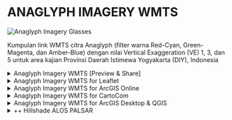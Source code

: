 # ANAGLYPH IMAGERY WMTS
![Anaglyph Imagery Glasses](https://spasialkan.com/wp-content/uploads/2017/10/Citra-Visualisasi-Anaglip-Anaglyph-Imagery-Spasialkancom-300x96.png)
<p>Kumpulan link WMTS citra Anaglyph (filter warna Red-Cyan, Green-Magenta, dan Amber-Blue) dengan nilai Vertical Exaggeration (VE) 1, 3, dan 5 untuk area kajian Provinsi Daerah Istimewa Yogyakarta (DIY), Indonesia</p>

<details>
  <summary>Anaglyph Imagery WMTS [Preview & Share]</summary><p>
  
## LANDSAT8+SRTMv.3
* Red-Cyan
1. VE1 > https://api.mapbox.com/styles/v1/rifkifau/cjdelisps3si22rmuad8lc1zx.html?fresh=true&title=true&access_token=pk.eyJ1Ijoicmlma2lmYXUiLCJhIjoiY2pkY3B4a3poMzYzbjMzcjJremE2bWs1OCJ9.J9sISIYJq9fmTI76aM4gJw#9.4/-7.872884/110.423550/0
1. VE3 > https://api.mapbox.com/styles/v1/rifkifau/cjdelkxj400av2rquff502vit.html?fresh=true&title=true&access_token=pk.eyJ1Ijoicmlma2lmYXUiLCJhIjoiY2pkY3B4a3poMzYzbjMzcjJremE2bWs1OCJ9.J9sISIYJq9fmTI76aM4gJw#9.4/-7.868193/110.477682/0
1. VE5 > https://api.mapbox.com/styles/v1/rifkifau/cjdelndts3hzr2rr2eka5te0f.html?fresh=true&title=true&access_token=pk.eyJ1Ijoicmlma2lmYXUiLCJhIjoiY2pkY3B4a3poMzYzbjMzcjJremE2bWs1OCJ9.J9sISIYJq9fmTI76aM4gJw#9.4/-7.872884/110.423550/0
* Green-Magenta
1. VE1 > https://api.mapbox.com/styles/v1/rifkifau/cjdelvgq80a502rnwew37xo4r.html?fresh=true&title=true&access_token=pk.eyJ1Ijoicmlma2lmYXUiLCJhIjoiY2pkY3B4a3poMzYzbjMzcjJremE2bWs1OCJ9.J9sISIYJq9fmTI76aM4gJw#9.4/-7.872884/110.423550/0
1. VE3 > https://api.mapbox.com/styles/v1/rifkifau/cjdelwy280a8r2smsv5ibdnj6.html?fresh=true&title=true&access_token=pk.eyJ1Ijoicmlma2lmYXUiLCJhIjoiY2pkY3B4a3poMzYzbjMzcjJremE2bWs1OCJ9.J9sISIYJq9fmTI76aM4gJw#9.4/-7.872884/110.423550/0
1. VE5 > https://api.mapbox.com/styles/v1/rifkifau/cjdelyajd0a8e2rpk2agrfdsj.html?fresh=true&title=true&access_token=pk.eyJ1Ijoicmlma2lmYXUiLCJhIjoiY2pkY3B4a3poMzYzbjMzcjJremE2bWs1OCJ9.J9sISIYJq9fmTI76aM4gJw#9.4/-7.872884/110.423550/0
* Amber-Blue
1. VE1 > https://api.mapbox.com/styles/v1/rifkifau/cjdelpcks0a132sqek8nzekae.html?fresh=true&title=true&access_token=pk.eyJ1Ijoicmlma2lmYXUiLCJhIjoiY2pkY3B4a3poMzYzbjMzcjJremE2bWs1OCJ9.J9sISIYJq9fmTI76aM4gJw#9.4/-7.872884/110.423550/0
1. VE3 > https://api.mapbox.com/styles/v1/rifkifau/cjdelqrlc1xqn2rmuiftr631c.html?fresh=true&title=true&access_token=pk.eyJ1Ijoicmlma2lmYXUiLCJhIjoiY2pkY3B4a3poMzYzbjMzcjJremE2bWs1OCJ9.J9sISIYJq9fmTI76aM4gJw#9.3/-7.898727/110.453669/0
1. VE5 > https://api.mapbox.com/styles/v1/rifkifau/cjdelso2o1xsc2rmuiatecpb7.html?fresh=true&title=true&access_token=pk.eyJ1Ijoicmlma2lmYXUiLCJhIjoiY2pkY3B4a3poMzYzbjMzcjJremE2bWs1OCJ9.J9sISIYJq9fmTI76aM4gJw#9.4/-7.872884/110.423550/0

## ASTER1T+ASTER DSM
* Red-Cyan
1. VE1 > https://api.mapbox.com/styles/v1/rifkifau/cjdem0zy60aa32rnwxi6ogkm2.html?fresh=true&title=true&access_token=pk.eyJ1Ijoicmlma2lmYXUiLCJhIjoiY2pkY3B4a3poMzYzbjMzcjJremE2bWs1OCJ9.J9sISIYJq9fmTI76aM4gJw#9.4/-7.872884/110.423550/0
1. VE3 > https://api.mapbox.com/styles/v1/rifkifau/cjdem2alo05zu2rsfcsz26b85.html?fresh=true&title=true&access_token=pk.eyJ1Ijoicmlma2lmYXUiLCJhIjoiY2pkY3B4a3poMzYzbjMzcjJremE2bWs1OCJ9.J9sISIYJq9fmTI76aM4gJw#9.4/-7.872884/110.423550/0
1. VE5 > https://api.mapbox.com/styles/v1/rifkifau/cjdem38ds060p2rsfyp284mgc.html?fresh=true&title=true&access_token=pk.eyJ1Ijoicmlma2lmYXUiLCJhIjoiY2pkY3B4a3poMzYzbjMzcjJremE2bWs1OCJ9.J9sISIYJq9fmTI76aM4gJw#9.4/-7.872884/110.423550/0
* Green-Magenta
1. VE1 > https://api.mapbox.com/styles/v1/rifkifau/cjdem5isl0ag62sqe4yqdkrij.html?fresh=true&title=true&access_token=pk.eyJ1Ijoicmlma2lmYXUiLCJhIjoiY2pkY3B4a3poMzYzbjMzcjJremE2bWs1OCJ9.J9sISIYJq9fmTI76aM4gJw#9.4/-7.872884/110.423550/0
1. VE3 > https://api.mapbox.com/styles/v1/rifkifau/cjdem6jhy4o3v2rml9tw08hgm.html?fresh=true&title=true&access_token=pk.eyJ1Ijoicmlma2lmYXUiLCJhIjoiY2pkY3B4a3poMzYzbjMzcjJremE2bWs1OCJ9.J9sISIYJq9fmTI76aM4gJw#9.4/-7.872884/110.423550/0
1. VE5 > https://api.mapbox.com/styles/v1/rifkifau/cjdem7jkkcstc2sp5icla6bwy.html?fresh=true&title=true&access_token=pk.eyJ1Ijoicmlma2lmYXUiLCJhIjoiY2pkY3B4a3poMzYzbjMzcjJremE2bWs1OCJ9.J9sISIYJq9fmTI76aM4gJw#9.4/-7.872884/110.423550/0
* Amber-Blue
1. VE1 > https://api.mapbox.com/styles/v1/rifkifau/cjdem8vmu0ai32sobsgxiqunz.html?fresh=true&title=true&access_token=pk.eyJ1Ijoicmlma2lmYXUiLCJhIjoiY2pkY3B4a3poMzYzbjMzcjJremE2bWs1OCJ9.J9sISIYJq9fmTI76aM4gJw#9.4/-7.872884/110.423550/0
1. VE3 > https://api.mapbox.com/styles/v1/rifkifau/cjdem9u1qer3q2smnb160anzw.html?fresh=true&title=true&access_token=pk.eyJ1Ijoicmlma2lmYXUiLCJhIjoiY2pkY3B4a3poMzYzbjMzcjJremE2bWs1OCJ9.J9sISIYJq9fmTI76aM4gJw#9.4/-7.872884/110.423550/0
1. VE5 > https://api.mapbox.com/styles/v1/rifkifau/cjdematv8csu32ro3j0cqr8qn.html?fresh=true&title=true&access_token=pk.eyJ1Ijoicmlma2lmYXUiLCJhIjoiY2pkY3B4a3poMzYzbjMzcjJremE2bWs1OCJ9.J9sISIYJq9fmTI76aM4gJw#9.4/-7.872884/110.423550/0

## SENTINEL2A+ALOS PALSAR
* Red-Cyan
1. ==VE1 > https://api.mapbox.com/styles/v1/rifkifau/cjdemnbniep0e2rpnuehekd91.html?fresh=true&title=true&access_token=pk.eyJ1Ijoicmlma2lmYXUiLCJhIjoiY2pkY3B4a3poMzYzbjMzcjJremE2bWs1OCJ9.J9sISIYJq9fmTI76aM4gJw#9.4/-7.872884/110.423550/0
1. VE3 > https://api.mapbox.com/styles/v1/rifkifau/cjdemp0o0epdp2tokvurwwnhv.html?fresh=true&title=true&access_token=pk.eyJ1Ijoicmlma2lmYXUiLCJhIjoiY2pkY3B4a3poMzYzbjMzcjJremE2bWs1OCJ9.J9sISIYJq9fmTI76aM4gJw#9.4/-7.872884/110.423550/0
1. VE5 > https://api.mapbox.com/styles/v1/rifkifau/cjdemrxbdep0n2smd3isz8pwe.html?fresh=true&title=true&access_token=pk.eyJ1Ijoicmlma2lmYXUiLCJhIjoiY2pkY3B4a3poMzYzbjMzcjJremE2bWs1OCJ9.J9sISIYJq9fmTI76aM4gJw#9.4/-7.872884/110.423550/0
* Green-Magenta
1. VE1 > https://api.mapbox.com/styles/v1/rifkifau/cjdemv7wcepeu2rph2icz7ey7.html?fresh=true&title=true&access_token=pk.eyJ1Ijoicmlma2lmYXUiLCJhIjoiY2pkY3B4a3poMzYzbjMzcjJremE2bWs1OCJ9.J9sISIYJq9fmTI76aM4gJw#9.4/-7.872884/110.423550/0
1. VE3 > https://api.mapbox.com/styles/v1/rifkifau/cjdemwke7ep8m2rpnj7u7xhpo.html?fresh=true&title=true&access_token=pk.eyJ1Ijoicmlma2lmYXUiLCJhIjoiY2pkY3B4a3poMzYzbjMzcjJremE2bWs1OCJ9.J9sISIYJq9fmTI76aM4gJw#9.4/-7.872884/110.423550/0
1. VE5 > https://api.mapbox.com/styles/v1/rifkifau/cjdemxx1fcx2t2spd9gzs00ei.html?fresh=true&title=true&access_token=pk.eyJ1Ijoicmlma2lmYXUiLCJhIjoiY2pkY3B4a3poMzYzbjMzcjJremE2bWs1OCJ9.J9sISIYJq9fmTI76aM4gJw#9.4/-7.872884/110.423550/0
* Amber-Blue
1. VE1 > https://api.mapbox.com/styles/v1/rifkifau/cjdf5k3lx56652rmldibip8p0.html?fresh=true&title=true&access_token=pk.eyJ1Ijoicmlma2lmYXUiLCJhIjoiY2pkY3B4a3poMzYzbjMzcjJremE2bWs1OCJ9.J9sISIYJq9fmTI76aM4gJw#9.4/-7.872884/110.423550/0
1. VE3 > https://api.mapbox.com/styles/v1/rifkifau/cjdf5l0w30sjd2smsafqb1vaf.html?fresh=true&title=true&access_token=pk.eyJ1Ijoicmlma2lmYXUiLCJhIjoiY2pkY3B4a3poMzYzbjMzcjJremE2bWs1OCJ9.J9sISIYJq9fmTI76aM4gJw#9.4/-7.872884/110.423550/0
1. VE5 > https://api.mapbox.com/styles/v1/rifkifau/cjdf5lpfj0mdp2spksbvfcfh8.html?fresh=true&title=true&access_token=pk.eyJ1Ijoicmlma2lmYXUiLCJhIjoiY2pkY3B4a3poMzYzbjMzcjJremE2bWs1OCJ9.J9sISIYJq9fmTI76aM4gJw#9.4/-7.872884/110.423550/0
</p></details>

<details>
  <summary>Anaglyph Imagery WMTS for Leaflet</summary><p>
  
## LANDSAT8+SRTMv.3
* Red-Cyan
1. VE1 
``` 
https://api.mapbox.com/styles/v1/rifkifau/cjdelisps3si22rmuad8lc1zx/tiles/256/{z}/{x}/{y}?access_token=pk.eyJ1Ijoicmlma2lmYXUiLCJhIjoiY2pkY3B4a3poMzYzbjMzcjJremE2bWs1OCJ9.J9sISIYJq9fmTI76aM4gJw
```
1. VE3 
``` 
https://api.mapbox.com/styles/v1/rifkifau/cjdelkxj400av2rquff502vit/tiles/256/{z}/{x}/{y}?access_token=pk.eyJ1Ijoicmlma2lmYXUiLCJhIjoiY2pkY3B4a3poMzYzbjMzcjJremE2bWs1OCJ9.J9sISIYJq9fmTI76aM4gJw
```
1. VE5 
``` 
https://api.mapbox.com/styles/v1/rifkifau/cjdelndts3hzr2rr2eka5te0f/tiles/256/{z}/{x}/{y}?access_token=pk.eyJ1Ijoicmlma2lmYXUiLCJhIjoiY2pkY3B4a3poMzYzbjMzcjJremE2bWs1OCJ9.J9sISIYJq9fmTI76aM4gJw
```
* Green-Magenta
1. VE1 
``` 
https://api.mapbox.com/styles/v1/rifkifau/cjdelvgq80a502rnwew37xo4r/tiles/256/{z}/{x}/{y}?access_token=pk.eyJ1Ijoicmlma2lmYXUiLCJhIjoiY2pkY3B4a3poMzYzbjMzcjJremE2bWs1OCJ9.J9sISIYJq9fmTI76aM4gJw
```
1. VE3 
``` 
https://api.mapbox.com/styles/v1/rifkifau/cjdelwy280a8r2smsv5ibdnj6/tiles/256/{z}/{x}/{y}?access_token=pk.eyJ1Ijoicmlma2lmYXUiLCJhIjoiY2pkY3B4a3poMzYzbjMzcjJremE2bWs1OCJ9.J9sISIYJq9fmTI76aM4gJw
```
1. VE5 
``` 
https://api.mapbox.com/styles/v1/rifkifau/cjdelyajd0a8e2rpk2agrfdsj/tiles/256/{z}/{x}/{y}?access_token=pk.eyJ1Ijoicmlma2lmYXUiLCJhIjoiY2pkY3B4a3poMzYzbjMzcjJremE2bWs1OCJ9.J9sISIYJq9fmTI76aM4gJw
```
* Amber-Blue
1. VE1 
``` 
https://api.mapbox.com/styles/v1/rifkifau/cjdelpcks0a132sqek8nzekae/tiles/256/{z}/{x}/{y}?access_token=pk.eyJ1Ijoicmlma2lmYXUiLCJhIjoiY2pkY3B4a3poMzYzbjMzcjJremE2bWs1OCJ9.J9sISIYJq9fmTI76aM4gJw
```
1. VE3 
``` 
https://api.mapbox.com/styles/v1/rifkifau/cjdelqrlc1xqn2rmuiftr631c/tiles/256/{z}/{x}/{y}?access_token=pk.eyJ1Ijoicmlma2lmYXUiLCJhIjoiY2pkY3B4a3poMzYzbjMzcjJremE2bWs1OCJ9.J9sISIYJq9fmTI76aM4gJw
```
1. VE5 
``` 
https://api.mapbox.com/styles/v1/rifkifau/cjdelso2o1xsc2rmuiatecpb7/tiles/256/{z}/{x}/{y}?access_token=pk.eyJ1Ijoicmlma2lmYXUiLCJhIjoiY2pkY3B4a3poMzYzbjMzcjJremE2bWs1OCJ9.J9sISIYJq9fmTI76aM4gJw
```

## ASTER1T+ASTER DSM
* Red-Cyan
1. VE1 
``` 
https://api.mapbox.com/styles/v1/rifkifau/cjdem0zy60aa32rnwxi6ogkm2/tiles/256/{z}/{x}/{y}?access_token=pk.eyJ1Ijoicmlma2lmYXUiLCJhIjoiY2pkY3B4a3poMzYzbjMzcjJremE2bWs1OCJ9.J9sISIYJq9fmTI76aM4gJw
``` 
1. VE3 
``` 
https://api.mapbox.com/styles/v1/rifkifau/cjdem2alo05zu2rsfcsz26b85/tiles/256/{z}/{x}/{y}?access_token=pk.eyJ1Ijoicmlma2lmYXUiLCJhIjoiY2pkY3B4a3poMzYzbjMzcjJremE2bWs1OCJ9.J9sISIYJq9fmTI76aM4gJw
```
1. VE5 
``` 
https://api.mapbox.com/styles/v1/rifkifau/cjdem38ds060p2rsfyp284mgc/tiles/256/{z}/{x}/{y}?access_token=pk.eyJ1Ijoicmlma2lmYXUiLCJhIjoiY2pkY3B4a3poMzYzbjMzcjJremE2bWs1OCJ9.J9sISIYJq9fmTI76aM4gJw
```
* Green-Magenta
1. VE1 
``` 
https://api.mapbox.com/styles/v1/rifkifau/cjdem5isl0ag62sqe4yqdkrij/tiles/256/{z}/{x}/{y}?access_token=pk.eyJ1Ijoicmlma2lmYXUiLCJhIjoiY2pkY3B4a3poMzYzbjMzcjJremE2bWs1OCJ9.J9sISIYJq9fmTI76aM4gJw
```
1. VE3 
``` 
https://api.mapbox.com/styles/v1/rifkifau/cjdem6jhy4o3v2rml9tw08hgm/tiles/256/{z}/{x}/{y}?access_token=pk.eyJ1Ijoicmlma2lmYXUiLCJhIjoiY2pkY3B4a3poMzYzbjMzcjJremE2bWs1OCJ9.J9sISIYJq9fmTI76aM4gJw
```
1. VE5 
``` 
https://api.mapbox.com/styles/v1/rifkifau/cjdem7jkkcstc2sp5icla6bwy/tiles/256/{z}/{x}/{y}?access_token=pk.eyJ1Ijoicmlma2lmYXUiLCJhIjoiY2pkY3B4a3poMzYzbjMzcjJremE2bWs1OCJ9.J9sISIYJq9fmTI76aM4gJw
```
* Amber-Blue
1. VE1 
``` 
https://api.mapbox.com/styles/v1/rifkifau/cjdem8vmu0ai32sobsgxiqunz/tiles/256/{z}/{x}/{y}?access_token=pk.eyJ1Ijoicmlma2lmYXUiLCJhIjoiY2pkY3B4a3poMzYzbjMzcjJremE2bWs1OCJ9.J9sISIYJq9fmTI76aM4gJw
```
1. VE3 
``` 
https://api.mapbox.com/styles/v1/rifkifau/cjdem9u1qer3q2smnb160anzw/tiles/256/{z}/{x}/{y}?access_token=pk.eyJ1Ijoicmlma2lmYXUiLCJhIjoiY2pkY3B4a3poMzYzbjMzcjJremE2bWs1OCJ9.J9sISIYJq9fmTI76aM4gJw
```
1. VE5 
```  
https://api.mapbox.com/styles/v1/rifkifau/cjdematv8csu32ro3j0cqr8qn/tiles/256/{z}/{x}/{y}?access_token=pk.eyJ1Ijoicmlma2lmYXUiLCJhIjoiY2pkY3B4a3poMzYzbjMzcjJremE2bWs1OCJ9.J9sISIYJq9fmTI76aM4gJw
```

## SENTINEL2A+ALOS PALSAR
* Red-Cyan
1. VE1 
``` 
https://api.mapbox.com/styles/v1/rifkifau/cjdemnbniep0e2rpnuehekd91/tiles/256/{z}/{x}/{y}?access_token=pk.eyJ1Ijoicmlma2lmYXUiLCJhIjoiY2pkY3B4a3poMzYzbjMzcjJremE2bWs1OCJ9.J9sISIYJq9fmTI76aM4gJw
```
1. VE3 
``` 
https://api.mapbox.com/styles/v1/rifkifau/cjdemp0o0epdp2tokvurwwnhv/tiles/256/{z}/{x}/{y}?access_token=pk.eyJ1Ijoicmlma2lmYXUiLCJhIjoiY2pkY3B4a3poMzYzbjMzcjJremE2bWs1OCJ9.J9sISIYJq9fmTI76aM4gJw
```
1. VE5 
``` 
https://api.mapbox.com/styles/v1/rifkifau/cjdemrxbdep0n2smd3isz8pwe/tiles/256/{z}/{x}/{y}?access_token=pk.eyJ1Ijoicmlma2lmYXUiLCJhIjoiY2pkY3B4a3poMzYzbjMzcjJremE2bWs1OCJ9.J9sISIYJq9fmTI76aM4gJw
```
* Green-Magenta
1. VE1 
``` 
https://api.mapbox.com/styles/v1/rifkifau/cjdemv7wcepeu2rph2icz7ey7/tiles/256/{z}/{x}/{y}?access_token=pk.eyJ1Ijoicmlma2lmYXUiLCJhIjoiY2pkY3B4a3poMzYzbjMzcjJremE2bWs1OCJ9.J9sISIYJq9fmTI76aM4gJw
```
1. VE3 
``` 
https://api.mapbox.com/styles/v1/rifkifau/cjdemwke7ep8m2rpnj7u7xhpo/tiles/256/{z}/{x}/{y}?access_token=pk.eyJ1Ijoicmlma2lmYXUiLCJhIjoiY2pkY3B4a3poMzYzbjMzcjJremE2bWs1OCJ9.J9sISIYJq9fmTI76aM4gJw
```
1. VE5 
``` 
https://api.mapbox.com/styles/v1/rifkifau/cjdemxx1fcx2t2spd9gzs00ei/tiles/256/{z}/{x}/{y}?access_token=pk.eyJ1Ijoicmlma2lmYXUiLCJhIjoiY2pkY3B4a3poMzYzbjMzcjJremE2bWs1OCJ9.J9sISIYJq9fmTI76aM4gJw
```
* Amber-Blue
1. VE1 
``` 
https://api.mapbox.com/styles/v1/rifkifau/cjdf5k3lx56652rmldibip8p0/tiles/256/{z}/{x}/{y}?access_token=pk.eyJ1Ijoicmlma2lmYXUiLCJhIjoiY2pkY3B4a3poMzYzbjMzcjJremE2bWs1OCJ9.J9sISIYJq9fmTI76aM4gJw
```
1. VE3 
``` 
https://api.mapbox.com/styles/v1/rifkifau/cjdf5l0w30sjd2smsafqb1vaf/tiles/256/{z}/{x}/{y}?access_token=pk.eyJ1Ijoicmlma2lmYXUiLCJhIjoiY2pkY3B4a3poMzYzbjMzcjJremE2bWs1OCJ9.J9sISIYJq9fmTI76aM4gJw
```
1. VE5 
``` 
https://api.mapbox.com/styles/v1/rifkifau/cjdf5lpfj0mdp2spksbvfcfh8/tiles/256/{z}/{x}/{y}?access_token=pk.eyJ1Ijoicmlma2lmYXUiLCJhIjoiY2pkY3B4a3poMzYzbjMzcjJremE2bWs1OCJ9.J9sISIYJq9fmTI76aM4gJw
```

</p></details>

<details>
  <summary>Anaglyph Imagery WMTS for ArcGIS Online</summary><p>

## How to ADD WMTS Layers to ArcGIS Online
![add wmts layers on arcgis online](https://user-images.githubusercontent.com/24805357/36010172-a2630d6e-0d82-11e8-83a1-0027a011f2ae.gif)

## LANDSAT8 & SRTMv.3
* Red-Cyan
1. VE1 
``` 
https://api.mapbox.com/styles/v1/rifkifau/cjdelisps3si22rmuad8lc1zx/tiles/256/{level}/{col}/{row}@2x?access_token=pk.eyJ1Ijoicmlma2lmYXUiLCJhIjoiY2pkY3B4a3poMzYzbjMzcjJremE2bWs1OCJ9.J9sISIYJq9fmTI76aM4gJw
```
1. VE3 
``` 
https://api.mapbox.com/styles/v1/rifkifau/cjdelkxj400av2rquff502vit/tiles/256/{level}/{col}/{row}@2x?access_token=pk.eyJ1Ijoicmlma2lmYXUiLCJhIjoiY2pkY3B4a3poMzYzbjMzcjJremE2bWs1OCJ9.J9sISIYJq9fmTI76aM4gJw
```
1. VE5 
``` 
https://api.mapbox.com/styles/v1/rifkifau/cjdelndts3hzr2rr2eka5te0f/tiles/256/{level}/{col}/{row}@2x?access_token=pk.eyJ1Ijoicmlma2lmYXUiLCJhIjoiY2pkY3B4a3poMzYzbjMzcjJremE2bWs1OCJ9.J9sISIYJq9fmTI76aM4gJw
```
* Green-Magenta
1. VE1 
``` 
https://api.mapbox.com/styles/v1/rifkifau/cjdelvgq80a502rnwew37xo4r/tiles/256/{level}/{col}/{row}@2x?access_token=pk.eyJ1Ijoicmlma2lmYXUiLCJhIjoiY2pkY3B4a3poMzYzbjMzcjJremE2bWs1OCJ9.J9sISIYJq9fmTI76aM4gJw
```
1. VE3 
``` 
https://api.mapbox.com/styles/v1/rifkifau/cjdelwy280a8r2smsv5ibdnj6/tiles/256/{level}/{col}/{row}@2x?access_token=pk.eyJ1Ijoicmlma2lmYXUiLCJhIjoiY2pkY3B4a3poMzYzbjMzcjJremE2bWs1OCJ9.J9sISIYJq9fmTI76aM4gJw
```
1. VE5 
``` 
https://api.mapbox.com/styles/v1/rifkifau/cjdelyajd0a8e2rpk2agrfdsj/tiles/256/{level}/{col}/{row}@2x?access_token=pk.eyJ1Ijoicmlma2lmYXUiLCJhIjoiY2pkY3B4a3poMzYzbjMzcjJremE2bWs1OCJ9.J9sISIYJq9fmTI76aM4gJw
```
* Amber-Blue
1. VE1 
``` 
https://api.mapbox.com/styles/v1/rifkifau/cjdelpcks0a132sqek8nzekae/tiles/256/{level}/{col}/{row}@2x?access_token=pk.eyJ1Ijoicmlma2lmYXUiLCJhIjoiY2pkY3B4a3poMzYzbjMzcjJremE2bWs1OCJ9.J9sISIYJq9fmTI76aM4gJw
```
1. VE3 
``` 
https://api.mapbox.com/styles/v1/rifkifau/cjdelqrlc1xqn2rmuiftr631c/tiles/256/{level}/{col}/{row}@2x?access_token=pk.eyJ1Ijoicmlma2lmYXUiLCJhIjoiY2pkY3B4a3poMzYzbjMzcjJremE2bWs1OCJ9.J9sISIYJq9fmTI76aM4gJw
```
1. VE5 
``` 
https://api.mapbox.com/styles/v1/rifkifau/cjdelso2o1xsc2rmuiatecpb7/tiles/256/{level}/{col}/{row}@2x?access_token=pk.eyJ1Ijoicmlma2lmYXUiLCJhIjoiY2pkY3B4a3poMzYzbjMzcjJremE2bWs1OCJ9.J9sISIYJq9fmTI76aM4gJw
```

## ASTER1T & ASTER DSM
* Red-Cyan
1. VE1 
``` 
https://api.mapbox.com/styles/v1/rifkifau/cjdem0zy60aa32rnwxi6ogkm2/tiles/256/{level}/{col}/{row}@2x?access_token=pk.eyJ1Ijoicmlma2lmYXUiLCJhIjoiY2pkY3B4a3poMzYzbjMzcjJremE2bWs1OCJ9.J9sISIYJq9fmTI76aM4gJw
```
1. VE3 
```
https://api.mapbox.com/styles/v1/rifkifau/cjdem2alo05zu2rsfcsz26b85/tiles/256/{level}/{col}/{row}@2x?access_token=pk.eyJ1Ijoicmlma2lmYXUiLCJhIjoiY2pkY3B4a3poMzYzbjMzcjJremE2bWs1OCJ9.J9sISIYJq9fmTI76aM4gJw
```
1. VE5 
``` 
https://api.mapbox.com/styles/v1/rifkifau/cjdem38ds060p2rsfyp284mgc/tiles/256/{level}/{col}/{row}@2x?access_token=pk.eyJ1Ijoicmlma2lmYXUiLCJhIjoiY2pkY3B4a3poMzYzbjMzcjJremE2bWs1OCJ9.J9sISIYJq9fmTI76aM4gJw
```
* Green-Magenta
1. VE1 
``` 
https://api.mapbox.com/styles/v1/rifkifau/cjdem5isl0ag62sqe4yqdkrij/tiles/256/{level}/{col}/{row}@2x?access_token=pk.eyJ1Ijoicmlma2lmYXUiLCJhIjoiY2pkY3B4a3poMzYzbjMzcjJremE2bWs1OCJ9.J9sISIYJq9fmTI76aM4gJw
```
1. VE3 
``` 
https://api.mapbox.com/styles/v1/rifkifau/cjdem6jhy4o3v2rml9tw08hgm/tiles/256/{level}/{col}/{row}@2x?access_token=pk.eyJ1Ijoicmlma2lmYXUiLCJhIjoiY2pkY3B4a3poMzYzbjMzcjJremE2bWs1OCJ9.J9sISIYJq9fmTI76aM4gJw
```
1. VE5 
``` 
https://api.mapbox.com/styles/v1/rifkifau/cjdem7jkkcstc2sp5icla6bwy/tiles/256/{level}/{col}/{row}@2x?access_token=pk.eyJ1Ijoicmlma2lmYXUiLCJhIjoiY2pkY3B4a3poMzYzbjMzcjJremE2bWs1OCJ9.J9sISIYJq9fmTI76aM4gJw
```
* Amber-Blue
1. VE1 
``` 
https://api.mapbox.com/styles/v1/rifkifau/cjdem8vmu0ai32sobsgxiqunz/tiles/256/{level}/{col}/{row}@2x?access_token=pk.eyJ1Ijoicmlma2lmYXUiLCJhIjoiY2pkY3B4a3poMzYzbjMzcjJremE2bWs1OCJ9.J9sISIYJq9fmTI76aM4gJw
```
1. VE3 
``` 
https://api.mapbox.com/styles/v1/rifkifau/cjdem9u1qer3q2smnb160anzw/tiles/256/{level}/{col}/{row}@2x?access_token=pk.eyJ1Ijoicmlma2lmYXUiLCJhIjoiY2pkY3B4a3poMzYzbjMzcjJremE2bWs1OCJ9.J9sISIYJq9fmTI76aM4gJw
```
1. VE5 
``` 
https://api.mapbox.com/styles/v1/rifkifau/cjdematv8csu32ro3j0cqr8qn/tiles/256/{level}/{col}/{row}@2x?access_token=pk.eyJ1Ijoicmlma2lmYXUiLCJhIjoiY2pkY3B4a3poMzYzbjMzcjJremE2bWs1OCJ9.J9sISIYJq9fmTI76aM4gJw
```

## SENTINEL2A & ALOS PALSAR
* Red-Cyan
1. VE1 
``` 
https://api.mapbox.com/styles/v1/rifkifau/cjdemnbniep0e2rpnuehekd91/tiles/256/{level}/{col}/{row}@2x?access_token=pk.eyJ1Ijoicmlma2lmYXUiLCJhIjoiY2pkY3B4a3poMzYzbjMzcjJremE2bWs1OCJ9.J9sISIYJq9fmTI76aM4gJw
```
1. VE3 
``` 
https://api.mapbox.com/styles/v1/rifkifau/cjdemp0o0epdp2tokvurwwnhv/tiles/256/{level}/{col}/{row}@2x?access_token=pk.eyJ1Ijoicmlma2lmYXUiLCJhIjoiY2pkY3B4a3poMzYzbjMzcjJremE2bWs1OCJ9.J9sISIYJq9fmTI76aM4gJw
```
1. VE5 
``` 
https://api.mapbox.com/styles/v1/rifkifau/cjdemrxbdep0n2smd3isz8pwe/tiles/256/{level}/{col}/{row}@2x?access_token=pk.eyJ1Ijoicmlma2lmYXUiLCJhIjoiY2pkY3B4a3poMzYzbjMzcjJremE2bWs1OCJ9.J9sISIYJq9fmTI76aM4gJw
```
* Green-Magenta
1. VE1 
``` 
https://api.mapbox.com/styles/v1/rifkifau/cjdemv7wcepeu2rph2icz7ey7/tiles/256/{level}/{col}/{row}@2x?access_token=pk.eyJ1Ijoicmlma2lmYXUiLCJhIjoiY2pkY3B4a3poMzYzbjMzcjJremE2bWs1OCJ9.J9sISIYJq9fmTI76aM4gJw
```
1. VE3 
``` 
https://api.mapbox.com/styles/v1/rifkifau/cjdemwke7ep8m2rpnj7u7xhpo/tiles/256/{level}/{col}/{row}@2x?access_token=pk.eyJ1Ijoicmlma2lmYXUiLCJhIjoiY2pkY3B4a3poMzYzbjMzcjJremE2bWs1OCJ9.J9sISIYJq9fmTI76aM4gJw
```
1. VE5 
``` 
https://api.mapbox.com/styles/v1/rifkifau/cjdemxx1fcx2t2spd9gzs00ei/tiles/256/{level}/{col}/{row}@2x?access_token=pk.eyJ1Ijoicmlma2lmYXUiLCJhIjoiY2pkY3B4a3poMzYzbjMzcjJremE2bWs1OCJ9.J9sISIYJq9fmTI76aM4gJw
```
* Amber-Blue
1. VE1 
``` 
https://api.mapbox.com/styles/v1/rifkifau/cjdf5k3lx56652rmldibip8p0/tiles/256/{level}/{col}/{row}@2x?access_token=pk.eyJ1Ijoicmlma2lmYXUiLCJhIjoiY2pkY3B4a3poMzYzbjMzcjJremE2bWs1OCJ9.J9sISIYJq9fmTI76aM4gJw
```
1. VE3 
``` 
https://api.mapbox.com/styles/v1/rifkifau/cjdf5l0w30sjd2smsafqb1vaf/tiles/256/{level}/{col}/{row}@2x?access_token=pk.eyJ1Ijoicmlma2lmYXUiLCJhIjoiY2pkY3B4a3poMzYzbjMzcjJremE2bWs1OCJ9.J9sISIYJq9fmTI76aM4gJw
```
1. VE5 
``` 
https://api.mapbox.com/styles/v1/rifkifau/cjdf5lpfj0mdp2spksbvfcfh8/tiles/256/{level}/{col}/{row}@2x?access_token=pk.eyJ1Ijoicmlma2lmYXUiLCJhIjoiY2pkY3B4a3poMzYzbjMzcjJremE2bWs1OCJ9.J9sISIYJq9fmTI76aM4gJw
```
</p></details>

<details>
  <summary>Anaglyph Imagery WMTS for CartoCom</summary><p>

## How to ADD WMTS Layers to CartoCom
![add wmts layer on cartocom](https://user-images.githubusercontent.com/24805357/36011109-c237c562-0d87-11e8-91f8-4b83f0106c7c.gif)


## LANDSAT8 & SRTMv.3
* Red-Cyan
1. VE1 
``` 
https://api.mapbox.com/styles/v1/rifkifau/cjdelisps3si22rmuad8lc1zx/tiles/256/{z}/{x}/{y}@2x?access_token=pk.eyJ1Ijoicmlma2lmYXUiLCJhIjoiY2pkY3B4a3poMzYzbjMzcjJremE2bWs1OCJ9.J9sISIYJq9fmTI76aM4gJw
```
1. VE3 
``` 
https://api.mapbox.com/styles/v1/rifkifau/cjdelkxj400av2rquff502vit/tiles/256/{z}/{x}/{y}@2x?access_token=pk.eyJ1Ijoicmlma2lmYXUiLCJhIjoiY2pkY3B4a3poMzYzbjMzcjJremE2bWs1OCJ9.J9sISIYJq9fmTI76aM4gJw
```
1. VE5 
``` 
https://api.mapbox.com/styles/v1/rifkifau/cjdelndts3hzr2rr2eka5te0f/tiles/256/{z}/{x}/{y}@2x?access_token=pk.eyJ1Ijoicmlma2lmYXUiLCJhIjoiY2pkY3B4a3poMzYzbjMzcjJremE2bWs1OCJ9.J9sISIYJq9fmTI76aM4gJw
```
* Green-Magenta
1. VE1 
``` 
https://api.mapbox.com/styles/v1/rifkifau/cjdelvgq80a502rnwew37xo4r/tiles/256/{z}/{x}/{y}@2x?access_token=pk.eyJ1Ijoicmlma2lmYXUiLCJhIjoiY2pkY3B4a3poMzYzbjMzcjJremE2bWs1OCJ9.J9sISIYJq9fmTI76aM4gJw
```
1. VE3 
``` 
https://api.mapbox.com/styles/v1/rifkifau/cjdelwy280a8r2smsv5ibdnj6/tiles/256/{z}/{x}/{y}@2x?access_token=pk.eyJ1Ijoicmlma2lmYXUiLCJhIjoiY2pkY3B4a3poMzYzbjMzcjJremE2bWs1OCJ9.J9sISIYJq9fmTI76aM4gJw
```
1. VE5 
``` 
https://api.mapbox.com/styles/v1/rifkifau/cjdelyajd0a8e2rpk2agrfdsj/tiles/256/{z}/{x}/{y}@2x?access_token=pk.eyJ1Ijoicmlma2lmYXUiLCJhIjoiY2pkY3B4a3poMzYzbjMzcjJremE2bWs1OCJ9.J9sISIYJq9fmTI76aM4gJw
```
* Amber-Blue
1. VE1 
``` 
https://api.mapbox.com/styles/v1/rifkifau/cjdelpcks0a132sqek8nzekae/tiles/256/{z}/{x}/{y}@2x?access_token=pk.eyJ1Ijoicmlma2lmYXUiLCJhIjoiY2pkY3B4a3poMzYzbjMzcjJremE2bWs1OCJ9.J9sISIYJq9fmTI76aM4gJw
```
1. VE3 
``` 
https://api.mapbox.com/styles/v1/rifkifau/cjdelqrlc1xqn2rmuiftr631c/tiles/256/{z}/{x}/{y}@2x?access_token=pk.eyJ1Ijoicmlma2lmYXUiLCJhIjoiY2pkY3B4a3poMzYzbjMzcjJremE2bWs1OCJ9.J9sISIYJq9fmTI76aM4gJw
```
1. VE5 
``` 
https://api.mapbox.com/styles/v1/rifkifau/cjdelso2o1xsc2rmuiatecpb7/tiles/256/{z}/{x}/{y}@2x?access_token=pk.eyJ1Ijoicmlma2lmYXUiLCJhIjoiY2pkY3B4a3poMzYzbjMzcjJremE2bWs1OCJ9.J9sISIYJq9fmTI76aM4gJw
```

## ASTER1T & ASTER DSM
* Red-Cyan
1. VE1 
``` 
https://api.mapbox.com/styles/v1/rifkifau/cjdem0zy60aa32rnwxi6ogkm2/tiles/256/{z}/{x}/{y}@2x?access_token=pk.eyJ1Ijoicmlma2lmYXUiLCJhIjoiY2pkY3B4a3poMzYzbjMzcjJremE2bWs1OCJ9.J9sISIYJq9fmTI76aM4gJw
```
1. VE3 
```
https://api.mapbox.com/styles/v1/rifkifau/cjdem2alo05zu2rsfcsz26b85/tiles/256/{z}/{x}/{y}@2x?access_token=pk.eyJ1Ijoicmlma2lmYXUiLCJhIjoiY2pkY3B4a3poMzYzbjMzcjJremE2bWs1OCJ9.J9sISIYJq9fmTI76aM4gJw
```
1. VE5 
``` 
https://api.mapbox.com/styles/v1/rifkifau/cjdem38ds060p2rsfyp284mgc/tiles/256/{z}/{x}/{y}@2x?access_token=pk.eyJ1Ijoicmlma2lmYXUiLCJhIjoiY2pkY3B4a3poMzYzbjMzcjJremE2bWs1OCJ9.J9sISIYJq9fmTI76aM4gJw
```
* Green-Magenta
1. VE1 
``` 
https://api.mapbox.com/styles/v1/rifkifau/cjdem5isl0ag62sqe4yqdkrij/tiles/256/{z}/{x}/{y}@2x?access_token=pk.eyJ1Ijoicmlma2lmYXUiLCJhIjoiY2pkY3B4a3poMzYzbjMzcjJremE2bWs1OCJ9.J9sISIYJq9fmTI76aM4gJw
```
1. VE3 
``` 
https://api.mapbox.com/styles/v1/rifkifau/cjdem6jhy4o3v2rml9tw08hgm/tiles/256/{z}/{x}/{y}@2x?access_token=pk.eyJ1Ijoicmlma2lmYXUiLCJhIjoiY2pkY3B4a3poMzYzbjMzcjJremE2bWs1OCJ9.J9sISIYJq9fmTI76aM4gJw
```
1. VE5 
``` 
https://api.mapbox.com/styles/v1/rifkifau/cjdem7jkkcstc2sp5icla6bwy/tiles/256/{z}/{x}/{y}@2x?access_token=pk.eyJ1Ijoicmlma2lmYXUiLCJhIjoiY2pkY3B4a3poMzYzbjMzcjJremE2bWs1OCJ9.J9sISIYJq9fmTI76aM4gJw
```
* Amber-Blue
1. VE1 
``` 
https://api.mapbox.com/styles/v1/rifkifau/cjdem8vmu0ai32sobsgxiqunz/tiles/256/{z}/{x}/{y}@2x?access_token=pk.eyJ1Ijoicmlma2lmYXUiLCJhIjoiY2pkY3B4a3poMzYzbjMzcjJremE2bWs1OCJ9.J9sISIYJq9fmTI76aM4gJw
```
1. VE3 
``` 
https://api.mapbox.com/styles/v1/rifkifau/cjdem9u1qer3q2smnb160anzw/tiles/256/{z}/{x}/{y}@2x?access_token=pk.eyJ1Ijoicmlma2lmYXUiLCJhIjoiY2pkY3B4a3poMzYzbjMzcjJremE2bWs1OCJ9.J9sISIYJq9fmTI76aM4gJw
```
1. VE5 
``` 
https://api.mapbox.com/styles/v1/rifkifau/cjdematv8csu32ro3j0cqr8qn/tiles/256/{z}/{x}/{y}@2x?access_token=pk.eyJ1Ijoicmlma2lmYXUiLCJhIjoiY2pkY3B4a3poMzYzbjMzcjJremE2bWs1OCJ9.J9sISIYJq9fmTI76aM4gJw
```

## SENTINEL2A & ALOS PALSAR
* Red-Cyan
1. VE1 
``` 
https://api.mapbox.com/styles/v1/rifkifau/cjdemnbniep0e2rpnuehekd91/tiles/256/{z}/{x}/{y}@2x?access_token=pk.eyJ1Ijoicmlma2lmYXUiLCJhIjoiY2pkY3B4a3poMzYzbjMzcjJremE2bWs1OCJ9.J9sISIYJq9fmTI76aM4gJw
```
1. VE3 
``` 
https://api.mapbox.com/styles/v1/rifkifau/cjdemp0o0epdp2tokvurwwnhv/tiles/256/{z}/{x}/{y}@2x?access_token=pk.eyJ1Ijoicmlma2lmYXUiLCJhIjoiY2pkY3B4a3poMzYzbjMzcjJremE2bWs1OCJ9.J9sISIYJq9fmTI76aM4gJw
```
1. VE5 
``` 
https://api.mapbox.com/styles/v1/rifkifau/cjdemrxbdep0n2smd3isz8pwe/tiles/256/{z}/{x}/{y}@2x?access_token=pk.eyJ1Ijoicmlma2lmYXUiLCJhIjoiY2pkY3B4a3poMzYzbjMzcjJremE2bWs1OCJ9.J9sISIYJq9fmTI76aM4gJw
```
* Green-Magenta
1. VE1 
``` 
https://api.mapbox.com/styles/v1/rifkifau/cjdemv7wcepeu2rph2icz7ey7/tiles/256/{z}/{x}/{y}@2x?access_token=pk.eyJ1Ijoicmlma2lmYXUiLCJhIjoiY2pkY3B4a3poMzYzbjMzcjJremE2bWs1OCJ9.J9sISIYJq9fmTI76aM4gJw
```
1. VE3 
``` 
https://api.mapbox.com/styles/v1/rifkifau/cjdemwke7ep8m2rpnj7u7xhpo/tiles/256/{z}/{x}/{y}@2x?access_token=pk.eyJ1Ijoicmlma2lmYXUiLCJhIjoiY2pkY3B4a3poMzYzbjMzcjJremE2bWs1OCJ9.J9sISIYJq9fmTI76aM4gJw
```
1. VE5 
``` 
https://api.mapbox.com/styles/v1/rifkifau/cjdemxx1fcx2t2spd9gzs00ei/tiles/256/{z}/{x}/{y}@2x?access_token=pk.eyJ1Ijoicmlma2lmYXUiLCJhIjoiY2pkY3B4a3poMzYzbjMzcjJremE2bWs1OCJ9.J9sISIYJq9fmTI76aM4gJw
```
* Amber-Blue
1. VE1 
``` 
https://api.mapbox.com/styles/v1/rifkifau/cjdf5k3lx56652rmldibip8p0/tiles/256/{z}/{x}/{y}@2x?access_token=pk.eyJ1Ijoicmlma2lmYXUiLCJhIjoiY2pkY3B4a3poMzYzbjMzcjJremE2bWs1OCJ9.J9sISIYJq9fmTI76aM4gJw
```
1. VE3 
``` 
https://api.mapbox.com/styles/v1/rifkifau/cjdf5l0w30sjd2smsafqb1vaf/tiles/256/{z}/{x}/{y}@2x?access_token=pk.eyJ1Ijoicmlma2lmYXUiLCJhIjoiY2pkY3B4a3poMzYzbjMzcjJremE2bWs1OCJ9.J9sISIYJq9fmTI76aM4gJw
```
1. VE5 
``` 
https://api.mapbox.com/styles/v1/rifkifau/cjdf5lpfj0mdp2spksbvfcfh8/tiles/256/{z}/{x}/{y}@2x?access_token=pk.eyJ1Ijoicmlma2lmYXUiLCJhIjoiY2pkY3B4a3poMzYzbjMzcjJremE2bWs1OCJ9.J9sISIYJq9fmTI76aM4gJw
```
</p></details>

<details>
  <summary>Anaglyph Imagery WMTS for ArcGIS Desktop & QGIS</summary><p>
  
## How to ADD WMTS Layers to QGIS
![add wmts layer on qgis](https://user-images.githubusercontent.com/24805357/36010726-949550e0-0d85-11e8-866d-38428a7fe272.gif)

## How to ADD WMTS Layers to ArcGIS Pro (Desktop)
![add wmts layer on arcgis pro desktop](https://user-images.githubusercontent.com/24805357/36014086-9de217f4-0d9a-11e8-9a05-012e11480af4.gif)
  
## LANDSAT8 & SRTMv.3
* Red-Cyan
1. VE1 
``` 
https://api.mapbox.com/styles/v1/rifkifau/cjdelisps3si22rmuad8lc1zx/wmts?access_token=pk.eyJ1Ijoicmlma2lmYXUiLCJhIjoiY2pkY3B4a3poMzYzbjMzcjJremE2bWs1OCJ9.J9sISIYJq9fmTI76aM4gJw
```
1. VE3 
``` 
https://api.mapbox.com/styles/v1/rifkifau/cjdelkxj400av2rquff502vit/wmts?access_token=pk.eyJ1Ijoicmlma2lmYXUiLCJhIjoiY2pkY3B4a3poMzYzbjMzcjJremE2bWs1OCJ9.J9sISIYJq9fmTI76aM4gJw
```
1. VE5 
``` 
https://api.mapbox.com/styles/v1/rifkifau/cjdelndts3hzr2rr2eka5te0f/wmts?access_token=pk.eyJ1Ijoicmlma2lmYXUiLCJhIjoiY2pkY3B4a3poMzYzbjMzcjJremE2bWs1OCJ9.J9sISIYJq9fmTI76aM4gJw
```
* Green-Magenta
1. VE1 
```
https://api.mapbox.com/styles/v1/rifkifau/cjdelvgq80a502rnwew37xo4r/wmts?access_token=pk.eyJ1Ijoicmlma2lmYXUiLCJhIjoiY2pkY3B4a3poMzYzbjMzcjJremE2bWs1OCJ9.J9sISIYJq9fmTI76aM4gJw
```
1. VE3 
``` 
https://api.mapbox.com/styles/v1/rifkifau/cjdelwy280a8r2smsv5ibdnj6/wmts?access_token=pk.eyJ1Ijoicmlma2lmYXUiLCJhIjoiY2pkY3B4a3poMzYzbjMzcjJremE2bWs1OCJ9.J9sISIYJq9fmTI76aM4gJw
```
1. VE5 
``` 
https://api.mapbox.com/styles/v1/rifkifau/cjdelyajd0a8e2rpk2agrfdsj/wmts?access_token=pk.eyJ1Ijoicmlma2lmYXUiLCJhIjoiY2pkY3B4a3poMzYzbjMzcjJremE2bWs1OCJ9.J9sISIYJq9fmTI76aM4gJw
```
* Amber-Blue
1. VE1 
``` 
https://api.mapbox.com/styles/v1/rifkifau/cjdelpcks0a132sqek8nzekae/wmts?access_token=pk.eyJ1Ijoicmlma2lmYXUiLCJhIjoiY2pkY3B4a3poMzYzbjMzcjJremE2bWs1OCJ9.J9sISIYJq9fmTI76aM4gJw
```
1. VE3 
``` 
https://api.mapbox.com/styles/v1/rifkifau/cjdelqrlc1xqn2rmuiftr631c/wmts?access_token=pk.eyJ1Ijoicmlma2lmYXUiLCJhIjoiY2pkY3B4a3poMzYzbjMzcjJremE2bWs1OCJ9.J9sISIYJq9fmTI76aM4gJw
```
1. VE5 
``` 
https://api.mapbox.com/styles/v1/rifkifau/cjdelso2o1xsc2rmuiatecpb7/wmts?access_token=pk.eyJ1Ijoicmlma2lmYXUiLCJhIjoiY2pkY3B4a3poMzYzbjMzcjJremE2bWs1OCJ9.J9sISIYJq9fmTI76aM4gJw
```

## ASTER1T & ASTER DSM
* Red-Cyan
1. VE1 
``` 
https://api.mapbox.com/styles/v1/rifkifau/cjdem0zy60aa32rnwxi6ogkm2/wmts?access_token=pk.eyJ1Ijoicmlma2lmYXUiLCJhIjoiY2pkY3B4a3poMzYzbjMzcjJremE2bWs1OCJ9.J9sISIYJq9fmTI76aM4gJw
```
1. VE3 
``` 
https://api.mapbox.com/styles/v1/rifkifau/cjdem2alo05zu2rsfcsz26b85/wmts?access_token=pk.eyJ1Ijoicmlma2lmYXUiLCJhIjoiY2pkY3B4a3poMzYzbjMzcjJremE2bWs1OCJ9.J9sISIYJq9fmTI76aM4gJw
```
1. VE5 
``` 
https://api.mapbox.com/styles/v1/rifkifau/cjdem38ds060p2rsfyp284mgc/wmts?access_token=pk.eyJ1Ijoicmlma2lmYXUiLCJhIjoiY2pkY3B4a3poMzYzbjMzcjJremE2bWs1OCJ9.J9sISIYJq9fmTI76aM4gJw
```
* Green-Magenta
1. VE1 
``` 
https://api.mapbox.com/styles/v1/rifkifau/cjdem5isl0ag62sqe4yqdkrij/wmts?access_token=pk.eyJ1Ijoicmlma2lmYXUiLCJhIjoiY2pkY3B4a3poMzYzbjMzcjJremE2bWs1OCJ9.J9sISIYJq9fmTI76aM4gJw
```
1. VE3 
``` 
https://api.mapbox.com/styles/v1/rifkifau/cjdem6jhy4o3v2rml9tw08hgm/wmts?access_token=pk.eyJ1Ijoicmlma2lmYXUiLCJhIjoiY2pkY3B4a3poMzYzbjMzcjJremE2bWs1OCJ9.J9sISIYJq9fmTI76aM4gJw
```
1. VE5 
``` 
https://api.mapbox.com/styles/v1/rifkifau/cjdem7jkkcstc2sp5icla6bwy/wmts?access_token=pk.eyJ1Ijoicmlma2lmYXUiLCJhIjoiY2pkY3B4a3poMzYzbjMzcjJremE2bWs1OCJ9.J9sISIYJq9fmTI76aM4gJw
```
* Amber-Blue
1. VE1 
``` 
https://api.mapbox.com/styles/v1/rifkifau/cjdem8vmu0ai32sobsgxiqunz/wmts?access_token=pk.eyJ1Ijoicmlma2lmYXUiLCJhIjoiY2pkY3B4a3poMzYzbjMzcjJremE2bWs1OCJ9.J9sISIYJq9fmTI76aM4gJw
```
1. VE3 
``` 
https://api.mapbox.com/styles/v1/rifkifau/cjdem9u1qer3q2smnb160anzw/wmts?access_token=pk.eyJ1Ijoicmlma2lmYXUiLCJhIjoiY2pkY3B4a3poMzYzbjMzcjJremE2bWs1OCJ9.J9sISIYJq9fmTI76aM4gJw
```
1. VE5 
``` 
https://api.mapbox.com/styles/v1/rifkifau/cjdematv8csu32ro3j0cqr8qn/wmts?access_token=pk.eyJ1Ijoicmlma2lmYXUiLCJhIjoiY2pkY3B4a3poMzYzbjMzcjJremE2bWs1OCJ9.J9sISIYJq9fmTI76aM4gJw
```

## SENTINEL2A & ALOS PALSAR
* Red-Cyan
1. VE1 
``` 
https://api.mapbox.com/styles/v1/rifkifau/cjdemnbniep0e2rpnuehekd91/wmts?access_token=pk.eyJ1Ijoicmlma2lmYXUiLCJhIjoiY2pkY3B4a3poMzYzbjMzcjJremE2bWs1OCJ9.J9sISIYJq9fmTI76aM4gJw
```
1. VE3 
``` 
https://api.mapbox.com/styles/v1/rifkifau/cjdemp0o0epdp2tokvurwwnhv/wmts?access_token=pk.eyJ1Ijoicmlma2lmYXUiLCJhIjoiY2pkY3B4a3poMzYzbjMzcjJremE2bWs1OCJ9.J9sISIYJq9fmTI76aM4gJw
```
1. VE5 
``` 
https://api.mapbox.com/styles/v1/rifkifau/cjdemrxbdep0n2smd3isz8pwe/wmts?access_token=pk.eyJ1Ijoicmlma2lmYXUiLCJhIjoiY2pkY3B4a3poMzYzbjMzcjJremE2bWs1OCJ9.J9sISIYJq9fmTI76aM4gJw
```
* Green-Magenta
1. VE1 
``` 
https://api.mapbox.com/styles/v1/rifkifau/cjdemv7wcepeu2rph2icz7ey7/wmts?access_token=pk.eyJ1Ijoicmlma2lmYXUiLCJhIjoiY2pkY3B4a3poMzYzbjMzcjJremE2bWs1OCJ9.J9sISIYJq9fmTI76aM4gJw
```
1. VE3 
``` 
https://api.mapbox.com/styles/v1/rifkifau/cjdemwke7ep8m2rpnj7u7xhpo/wmts?access_token=pk.eyJ1Ijoicmlma2lmYXUiLCJhIjoiY2pkY3B4a3poMzYzbjMzcjJremE2bWs1OCJ9.J9sISIYJq9fmTI76aM4gJw
```
1. VE5 
``` 
https://api.mapbox.com/styles/v1/rifkifau/cjdemxx1fcx2t2spd9gzs00ei/wmts?access_token=pk.eyJ1Ijoicmlma2lmYXUiLCJhIjoiY2pkY3B4a3poMzYzbjMzcjJremE2bWs1OCJ9.J9sISIYJq9fmTI76aM4gJw
```
* Amber-Blue
1. VE1 
``` 
https://api.mapbox.com/styles/v1/rifkifau/cjdf5k3lx56652rmldibip8p0/wmts?access_token=pk.eyJ1Ijoicmlma2lmYXUiLCJhIjoiY2pkY3B4a3poMzYzbjMzcjJremE2bWs1OCJ9.J9sISIYJq9fmTI76aM4gJw
```
1. VE3 
``` 
https://api.mapbox.com/styles/v1/rifkifau/cjdf5l0w30sjd2smsafqb1vaf/wmts?access_token=pk.eyJ1Ijoicmlma2lmYXUiLCJhIjoiY2pkY3B4a3poMzYzbjMzcjJremE2bWs1OCJ9.J9sISIYJq9fmTI76aM4gJw
```
1. VE5 
``` 
https://api.mapbox.com/styles/v1/rifkifau/cjdf5lpfj0mdp2spksbvfcfh8/wmts?access_token=pk.eyJ1Ijoicmlma2lmYXUiLCJhIjoiY2pkY3B4a3poMzYzbjMzcjJremE2bWs1OCJ9.J9sISIYJq9fmTI76aM4gJw
```
</p></details>

<details>
<summary>++ Hillshade ALOS PALSAR</summary><p>
 
## Preview & Share
* VE1 > https://api.mapbox.com/styles/v1/rifkifau/cjdemcllv2oct2rs3a3zo0fw1.html?fresh=true&title=true&access_token=pk.eyJ1Ijoicmlma2lmYXUiLCJhIjoiY2pkY3B4a3poMzYzbjMzcjJremE2bWs1OCJ9.J9sISIYJq9fmTI76aM4gJw#9.4/-7.872884/110.423550/0
* VE3 > https://api.mapbox.com/styles/v1/rifkifau/cjdemdss63taa2rmuidbuktk5.html?fresh=true&title=true&access_token=pk.eyJ1Ijoicmlma2lmYXUiLCJhIjoiY2pkY3B4a3poMzYzbjMzcjJremE2bWs1OCJ9.J9sISIYJq9fmTI76aM4gJw#9.4/-7.872884/110.423550/0
* VE5 > https://api.mapbox.com/styles/v1/rifkifau/cjdemeusz1yd32rmu7dok537d.html?fresh=true&title=true&access_token=pk.eyJ1Ijoicmlma2lmYXUiLCJhIjoiY2pkY3B4a3poMzYzbjMzcjJremE2bWs1OCJ9.J9sISIYJq9fmTI76aM4gJw#9.4/-7.872884/110.423550/0

## For Leaflet
* VE1 
``` 
https://api.mapbox.com/styles/v1/rifkifau/cjdemcllv2oct2rs3a3zo0fw1/tiles/256/{z}/{x}/{y}?access_token=pk.eyJ1Ijoicmlma2lmYXUiLCJhIjoiY2pkY3B4a3poMzYzbjMzcjJremE2bWs1OCJ9.J9sISIYJq9fmTI76aM4gJw
```
* VE3 
``` 
https://api.mapbox.com/styles/v1/rifkifau/cjdemdss63taa2rmuidbuktk5/tiles/256/{z}/{x}/{y}?access_token=pk.eyJ1Ijoicmlma2lmYXUiLCJhIjoiY2pkY3B4a3poMzYzbjMzcjJremE2bWs1OCJ9.J9sISIYJq9fmTI76aM4gJw
```
* VE5 
``` 
https://api.mapbox.com/styles/v1/rifkifau/cjdemeusz1yd32rmu7dok537d/tiles/256/{z}/{x}/{y}?access_token=pk.eyJ1Ijoicmlma2lmYXUiLCJhIjoiY2pkY3B4a3poMzYzbjMzcjJremE2bWs1OCJ9.J9sISIYJq9fmTI76aM4gJw
```
## For ArcGIS Online
* VE1 
``` 
https://api.mapbox.com/styles/v1/rifkifau/cjdemcllv2oct2rs3a3zo0fw1/tiles/256/{level}/{col}/{row}@2x?access_token=pk.eyJ1Ijoicmlma2lmYXUiLCJhIjoiY2pkY3B4a3poMzYzbjMzcjJremE2bWs1OCJ9.J9sISIYJq9fmTI76aM4gJw
```
* VE3 
``` 
https://api.mapbox.com/styles/v1/rifkifau/cjdemdss63taa2rmuidbuktk5/tiles/256/{level}/{col}/{row}@2x?access_token=pk.eyJ1Ijoicmlma2lmYXUiLCJhIjoiY2pkY3B4a3poMzYzbjMzcjJremE2bWs1OCJ9.J9sISIYJq9fmTI76aM4gJw
```
* VE5 
``` 
https://api.mapbox.com/styles/v1/rifkifau/cjdemeusz1yd32rmu7dok537d/tiles/256/{level}/{col}/{row}@2x?access_token=pk.eyJ1Ijoicmlma2lmYXUiLCJhIjoiY2pkY3B4a3poMzYzbjMzcjJremE2bWs1OCJ9.J9sISIYJq9fmTI76aM4gJw
```
## For CartoCom
* VE1 
``` 
https://api.mapbox.com/styles/v1/rifkifau/cjdemcllv2oct2rs3a3zo0fw1/tiles/256/{z}/{x}/{y}@2x?access_token=pk.eyJ1Ijoicmlma2lmYXUiLCJhIjoiY2pkY3B4a3poMzYzbjMzcjJremE2bWs1OCJ9.J9sISIYJq9fmTI76aM4gJw
```
* VE3 
``` 
https://api.mapbox.com/styles/v1/rifkifau/cjdemdss63taa2rmuidbuktk5/tiles/256/{z}/{x}/{y}@2x?access_token=pk.eyJ1Ijoicmlma2lmYXUiLCJhIjoiY2pkY3B4a3poMzYzbjMzcjJremE2bWs1OCJ9.J9sISIYJq9fmTI76aM4gJw
```
* VE5 
``` 
https://api.mapbox.com/styles/v1/rifkifau/cjdemeusz1yd32rmu7dok537d/tiles/256/{z}/{x}/{y}@2x?access_token=pk.eyJ1Ijoicmlma2lmYXUiLCJhIjoiY2pkY3B4a3poMzYzbjMzcjJremE2bWs1OCJ9.J9sISIYJq9fmTI76aM4gJw
```

## For ArcGIS Desktop & QGIS
* VE1 
``` 
https://api.mapbox.com/styles/v1/rifkifau/cjdemcllv2oct2rs3a3zo0fw1/wmts?access_token=pk.eyJ1Ijoicmlma2lmYXUiLCJhIjoiY2pkY3B4a3poMzYzbjMzcjJremE2bWs1OCJ9.J9sISIYJq9fmTI76aM4gJw
```
* VE3 
``` 
https://api.mapbox.com/styles/v1/rifkifau/cjdemdss63taa2rmuidbuktk5/wmts?access_token=pk.eyJ1Ijoicmlma2lmYXUiLCJhIjoiY2pkY3B4a3poMzYzbjMzcjJremE2bWs1OCJ9.J9sISIYJq9fmTI76aM4gJw
```
* VE5 
``` 
https://api.mapbox.com/styles/v1/rifkifau/cjdemeusz1yd32rmu7dok537d/wmts?access_token=pk.eyJ1Ijoicmlma2lmYXUiLCJhIjoiY2pkY3B4a3poMzYzbjMzcjJremE2bWs1OCJ9.J9sISIYJq9fmTI76aM4gJw
```
</p></details>
